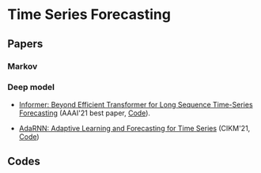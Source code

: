 # Time Series Forecasting

## Papers

### Markov

### Deep model

* [Informer: Beyond Efficient Transformer for Long Sequence Time-Series Forecasting](https://www.aaai.org/AAAI21Papers/AAAI-7346.ZhouHaoyi.pdf) (AAAI'21 best paper, [Code](https://github.com/zhouhaoyi/Informer2020)).  

* [AdaRNN: Adaptive Learning and Forecasting for Time Series](https://arxiv.org/pdf/2108.04443.pdf) (CIKM'21, [Code](https://github.com/jindongwang/transferlearning/tree/master/code/deep/adarnn))



## Codes
